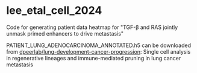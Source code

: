 # lee_etal_cell_2024
Code for generating patient data heatmap for "TGF-β and RAS jointly unmask primed enhancers to drive metastasis"


PATIENT_LUNG_ADENOCARCINOMA_ANNOTATED.h5 can be downloaded from [dpeerlab/lung-development-cancer-progression](https://github.com/dpeerlab/lung-development-cancer-progression): Single cell analysis in regenerative lineages and immune-mediated pruning in lung cancer metastasis
